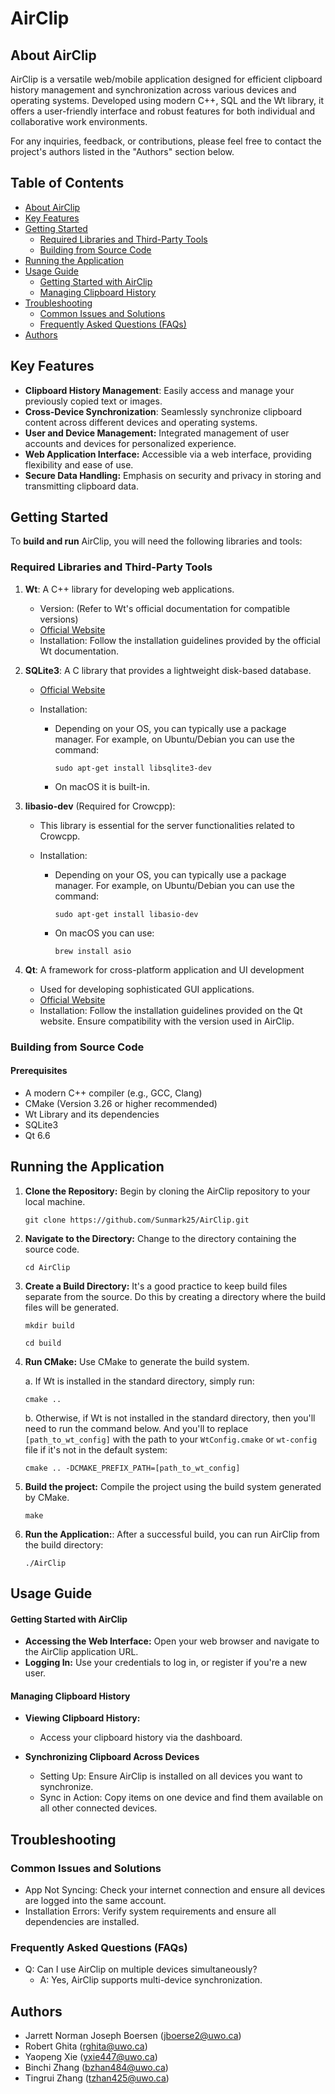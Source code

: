 # AirClip

## About AirClip

AirClip is a versatile web/mobile application designed for efficient clipboard history management
and synchronization across various devices and operating systems. Developed using modern C++, SQL and the Wt library,
it offers a user-friendly interface and robust features for both individual and collaborative work environments.

For any inquiries, feedback, or contributions, please feel free to contact the project's authors listed in the "Authors"
section below.

## Table of Contents

- [About AirClip](#about-airclip)
- [Key Features](#key-features)
- [Getting Started](#getting-started)
    - [Required Libraries and Third-Party Tools](#required-libraries-and-third-party-tools)
    - [Building from Source Code](#building-from-source-code)
- [Running the Application](#running-the-application)
- [Usage Guide](#usage-guide)
    - [Getting Started with AirClip](#getting-started-with-airclip)
    - [Managing Clipboard History](#managing-clipboard-history)
- [Troubleshooting](#troubleshooting)
    - [Common Issues and Solutions](#common-issues-and-solutions)
    - [Frequently Asked Questions (FAQs)](#frequently-asked-questions-faqs)
- [Authors](#authors)

## Key Features

- **Clipboard History Management**: Easily access and manage your previously copied text or images.
- **Cross-Device Synchronization**: Seamlessly synchronize clipboard content across different devices and operating
  systems.
- **User and Device Management:** Integrated management of user accounts and devices for personalized experience.
- **Web Application Interface:** Accessible via a web interface, providing flexibility and ease of use.
- **Secure Data Handling:** Emphasis on security and privacy in storing and transmitting clipboard data.

## Getting Started

To **build and run** AirClip, you will need the following libraries and tools:

### Required Libraries and Third-Party Tools

1. **Wt**: A C++ library for developing web applications.
    - Version: (Refer to Wt's official documentation for compatible versions)
    - [Official Website](https://www.webtoolkit.eu/wt)
    - Installation: Follow the installation guidelines provided by the official Wt documentation.

2. **SQLite3**: A C library that provides a lightweight disk-based database.
    - [Official Website](https://www.sqlite.org/)
    - Installation:

        - Depending on your OS, you can typically use a package manager. For example, on Ubuntu/Debian you can use the
          command:
          ```
          sudo apt-get install libsqlite3-dev
          ```

        - On macOS it is built-in.

3. **libasio-dev** (Required for Crowcpp):
    - This library is essential for the server functionalities related to Crowcpp.
    - Installation:

        - Depending on your OS, you can typically use a package manager. For example, on Ubuntu/Debian you can use the
          command:
          ```
          sudo apt-get install libasio-dev
          ```

        - On macOS you can use:
          ```
          brew install asio
          ```

4. **Qt**: A framework for cross-platform application and UI development
    - Used for developing sophisticated GUI applications.
    - [Official Website](https://www.qt.io/)
    - Installation: Follow the installation guidelines provided on the Qt website. Ensure compatibility with the version
      used in AirClip.

### Building from Source Code

#### Prerequisites

- A modern C++ compiler (e.g., GCC, Clang)
- CMake (Version 3.26 or higher recommended)
- Wt Library and its dependencies
- SQLite3
- Qt 6.6

## Running the Application

1. **Clone the Repository:** Begin by cloning the AirClip repository to your local machine.
    ```
    git clone https://github.com/Sunmark25/AirClip.git
    ```

2. **Navigate to the Directory:** Change to the directory containing the source code.
    ```
    cd AirClip
    ```

3. **Create a Build Directory:** It's a good practice to keep build files separate from the source. Do this by creating
   a directory where the build files will be generated.
    ```
    mkdir build
    ```
    ```
    cd build
    ```

4. **Run CMake:** Use CMake to generate the build system.

   a. If Wt is installed in the standard directory, simply run:
    ```
    cmake ..
    ```

   b. Otherwise, if Wt is not installed in the standard directory, then you'll need to run the command below. And you'll
   to replace `[path_to_wt_config]` with the path to your `WtConfig.cmake` or `wt-config` file if it's not in the
   default system:
    ```
    cmake .. -DCMAKE_PREFIX_PATH=[path_to_wt_config]
    ``` 

5. **Build the project:** Compile the project using the build system generated by CMake.
    ```
    make
    ```
6. **Run the Application:**: After a successful build, you can run AirClip from the build directory:
    ```
    ./AirClip
    ```

## Usage Guide

#### Getting Started with AirClip

- **Accessing the Web Interface:** Open your web browser and navigate to the AirClip application URL.
- **Logging In:** Use your credentials to log in, or register if you're a new user.

#### Managing Clipboard History

- **Viewing Clipboard History:**
    - Access your clipboard history via the dashboard.

- **Synchronizing Clipboard Across Devices**
    - Setting Up: Ensure AirClip is installed on all devices you want to synchronize.
    - Sync in Action: Copy items on one device and find them available on all other connected devices.

## Troubleshooting

### Common Issues and Solutions

- App Not Syncing: Check your internet connection and ensure all devices are logged into the same account.
- Installation Errors: Verify system requirements and ensure all dependencies are installed.

### Frequently Asked Questions (FAQs)

- Q: Can I use AirClip on multiple devices simultaneously?
    - A: Yes, AirClip supports multi-device synchronization.

## Authors

- Jarrett Norman Joseph Boersen (jboerse2@uwo.ca)
- Robert Ghita (rghita@uwo.ca)
- Yaopeng Xie (yxie447@uwo.ca)
- Binchi Zhang (bzhan484@uwo.ca)
- Tingrui Zhang (tzhan425@uwo.ca)